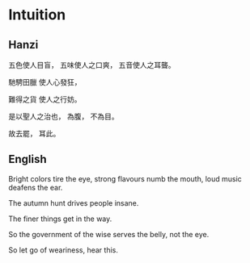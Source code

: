 # Intuition

## Hanzi

五色使人目盲，
五味使人之口爽，
五音使人之耳聾。

馳騁田臘
使人心發狂，

難得之貨
使人之行妨。

是以聖人之治也，
為腹，
不為目。

故去罷，
耳此。

## English

Bright colors tire the eye,
strong flavours numb the mouth,
loud music deafens the ear.

The autumn hunt
drives people insane.

The finer things
get in the way.

So the government of the wise
serves the belly,
not the eye.

So let go of weariness,
hear this.
